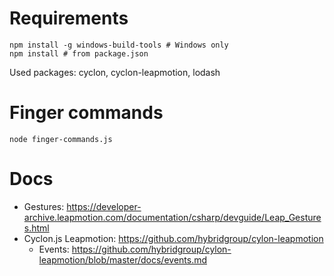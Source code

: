 # Requirements

```shell
npm install -g windows-build-tools # Windows only
npm install # from package.json
```
Used packages: cyclon, cyclon-leapmotion, lodash

# Finger commands
```
node finger-commands.js
```

# Docs

- Gestures: https://developer-archive.leapmotion.com/documentation/csharp/devguide/Leap_Gestures.html
- Cyclon.js Leapmotion: https://github.com/hybridgroup/cylon-leapmotion
  - Events: https://github.com/hybridgroup/cylon-leapmotion/blob/master/docs/events.md
